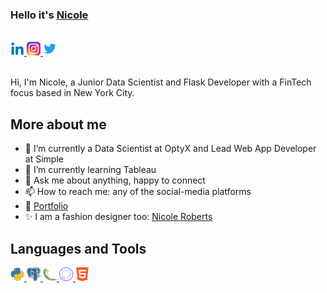 ### Hello it's [Nicole](https://github.com/ellenicoleroberts?tab=repositories)

<br/>


<a href="https://www.linkedin.com/in/nicolerobertsdesigner/">
  <img src="images/linkedin.png" alt="Nicole Roberts" style="width:22px;height:22px;">
</a>

<a href="https://www.instagram.com/nicrobertsny/">
  <img src="images/instagram.webp" alt="Nicole Roberts" style="width:22px;height:22px;">
</a>

<a href="https://twitter.com/ellenicoler">
  <img src="images/twitter.png" alt="Nicole Roberts" style="width:22px;height:22px;">
</a>

<br />

<br />

Hi, I'm Nicole, a Junior Data Scientist and Flask Developer with a FinTech focus based in New York City. 

<h2><b>More about me</b></h2>

- 🔭 I’m currently a Data Scientist at OptyX and Lead Web App Developer at Simple
- 🌱 I’m currently learning Tableau
- 💬 Ask me about anything, happy to connect
- 📫 How to reach me: any of the social-media platforms
- 📝 [Portfolio]()
- ✨ I am a fashion designer too: [Nicole Roberts](https://www.nicoleroberts.com/)

<h2><b>Languages and Tools</b></h2>

<a href="https://www.python.org/">
  <img src="images/python.webp" alt="Nicole Roberts" style="width:22px;height:22px;">
</a>
<a href="https://www.postgresql.org/">
  <img src="images/postgre.png" alt="Nicole Roberts" style="width:22px;height:22px;">
</a>
<a href="https://flask.palletsprojects.com/en/2.2.x/">
  <img src="images/flask.png" alt="Nicole Roberts" style="width:22px;height:22px;">
</a>
<a href="https://github.com/">
  <img src="images/github.png" alt="Nicole Roberts" style="width:22px;height:22px;">
</a>
<a href="https://www.w3schools.com/html/">
  <img src="images/html.png" alt="Nicole Roberts" style="width:22px;height:22px;">
</a>

